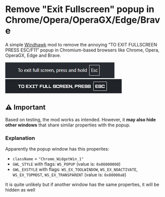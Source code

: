 # Remove "Exit Fullscreen" popup in Chrome/Opera/OperaGX/Edge/Brave

A simple [Windhawk](https://windhawk.net) mod to remove the annoying “TO EXIT FULLSCREEN PRESS ESC/F11” popup in Chromium-based browsers like Chrome, Opera, OperaGX, Edge and Brave.

![Chrome](screenshots/chrome.png)
![OperaGX](screenshots/operagx.png)

## ⚠ Important

Based on testing, the mod works as intended. However, it **may also hide other windows** that share similar properties with the popup.

### Explanation
Apparently the popup window has this properites:
- `className` = `"Chrome_WidgetWin_1"`
- `GWL_STYLE` with flags: `WS_POPUP`  (value is: `0x86000000`)
- `GWL_EXSTYLE` with flags: `WS_EX_TOOLWINDOW`, `WS_EX_NOACTIVATE`, `WS_EX_TOPMOST`, `WS_EX_TRANSPARENT`  (value is: `0x80000a8`)
  
It is quite unlikely but if another window has the same properties, it will be hidden as well


